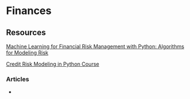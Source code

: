 # Finances

## Resources

[Machine Learning for Financial Risk Management with Python: Algorithms for Modeling Risk](https://www.amazon.com/Machine-Learning-Financial-Management-Python/dp/1492085251)

[Credit Risk Modeling in Python Course](https://www.datacamp.com/courses/credit-risk-modeling-in-python)

### Articles

*
